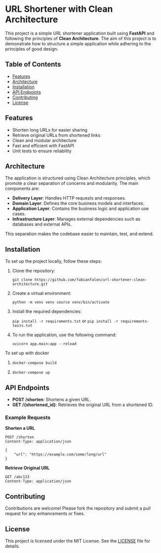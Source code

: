 # URL Shortener with Clean Architecture

This project is a simple URL shortener application built using **FastAPI** and following the principles of **Clean Architecture**. The aim of this project is to demonstrate how to structure a simple application while adhering to the principles of good design.

## Table of Contents

- [Features](#features)
- [Architecture](#architecture)
- [Installation](#installation)
- [API Endpoints](#api-endpoints)
- [Contributing](#contributing)
- [License](#license)

## Features

- Shorten long URLs for easier sharing
- Retrieve original URLs from shortened links
- Clean and modular architecture
- Fast and efficient with FastAPI
- Unit tests to ensure reliability

## Architecture

The application is structured using Clean Architecture principles, which promote a clear separation of concerns and modularity. The main components are:

- **Delivery Layer**: Handles HTTP requests and responses.
- **Domain Layer**: Defines the core business models and interfaces.
- **Application Layer**: Contains the business logic and application use cases.
- **Infrastructure Layer**: Manages external dependencies such as databases and external APIs.

This separation makes the codebase easier to maintain, test, and extend.

## Installation

To set up the project locally, follow these steps:

1. Clone the repository:

    ```git clone https://github.com/fabianfalon/url-shortener-clean-architecture.git```

2. Create a virtual environment:

   ````python -m venv venv source venv/bin/activate````

3. Install the required dependencies:

   ````pip install -r requirements.txt```` or  ````pip install -r requirements-tests.txt````

4. To run the application, use the following command:

    ````uvicorn app.main:app --reload````

To set up with docker
1. ````docker-compose build````

2. ````docker-compose up````


## API Endpoints

- **POST /shorten**: Shortens a given URL.
- **GET /{shortened_id}**: Retrieves the original URL from a shortened ID.

### Example Requests

**Shorten a URL**

```http
POST /shorten
Content-Type: application/json

{
    "url": "https://example.com/some/long/url"
}
```
**Retrieve Original URL**
```http
GET /abc123
Content-Type: application/json
```
## Contributing

Contributions are welcome! Please fork the repository and submit a pull request for any enhancements or fixes.

## License

This project is licensed under the MIT License. See the [LICENSE](LICENSE) file for details.